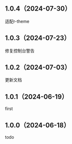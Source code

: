 ## 1.0.4（2024-07-30）
适配r-theme
## 1.0.3（2024-07-23）
修复控制台警告
## 1.0.2（2024-07-03）
更新文档
## 1.0.1（2024-06-19）
first
## 1.0.0（2024-06-18）
todo
